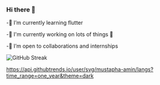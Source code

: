 ### Hi there 👋

 
 -🌱 I’m currently learning flutter

 -🔭 I'm currently working on lots of things 🌚

 -👯 I’m open to collaborations and internships 


![GitHub Streak](https://github-readme-streak-stats.herokuapp.com?user=mustapha-amin&theme=cobalt&date_format=j%20M%5B%20Y%5D&background=000000&border=7536B2&stroke=9243DD&ring=89502D&fire=FF9554&currStreakNum=D280FF&sideNums=BC52FF&currStreakLabel=64EAE2&sideLabels=48A8A2&dates=A42EE5)

https://api.githubtrends.io/user/svg/mustapha-amin/langs?time_range=one_year&theme=dark
